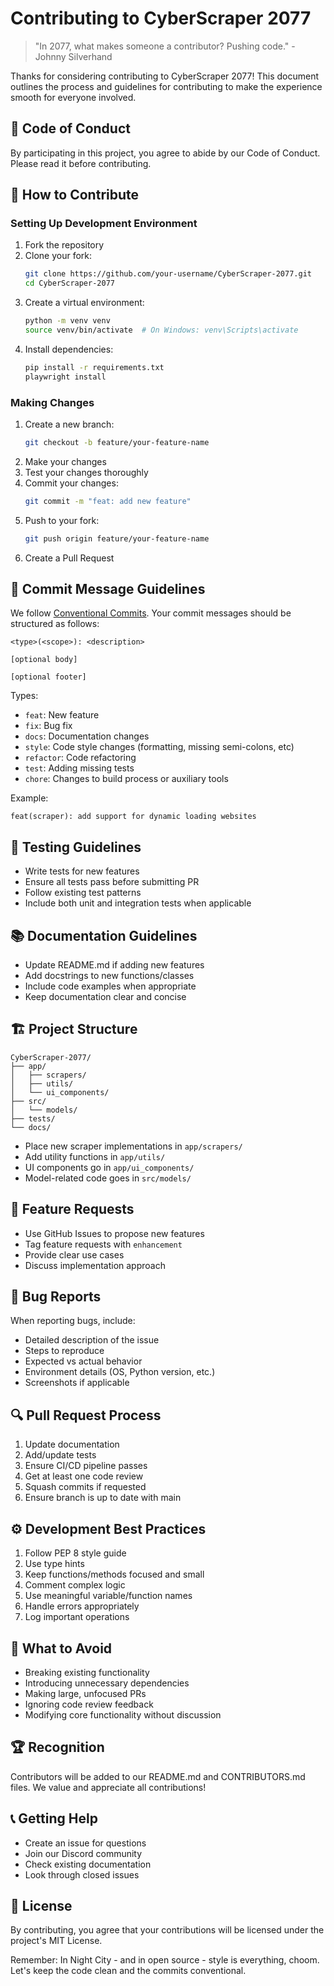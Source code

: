 # Contributing to CyberScraper 2077

> "In 2077, what makes someone a contributor? Pushing code." - Johnny Silverhand

Thanks for considering contributing to CyberScraper 2077! This document outlines the process and guidelines for contributing to make the experience smooth for everyone involved.

## 🤝 Code of Conduct

By participating in this project, you agree to abide by our Code of Conduct. Please read it before contributing.

## 🚀 How to Contribute

### Setting Up Development Environment

1. Fork the repository
2. Clone your fork:
   ```bash
   git clone https://github.com/your-username/CyberScraper-2077.git
   cd CyberScraper-2077
   ```
3. Create a virtual environment:
   ```bash
   python -m venv venv
   source venv/bin/activate  # On Windows: venv\Scripts\activate
   ```
4. Install dependencies:
   ```bash
   pip install -r requirements.txt
   playwright install
   ```

### Making Changes

1. Create a new branch:
   ```bash
   git checkout -b feature/your-feature-name
   ```
2. Make your changes
3. Test your changes thoroughly
4. Commit your changes:
   ```bash
   git commit -m "feat: add new feature"
   ```
5. Push to your fork:
   ```bash
   git push origin feature/your-feature-name
   ```
6. Create a Pull Request

## 📝 Commit Message Guidelines

We follow [Conventional Commits](https://www.conventionalcommits.org/). Your commit messages should be structured as follows:

```
<type>(<scope>): <description>

[optional body]

[optional footer]
```

Types:
- `feat`: New feature
- `fix`: Bug fix
- `docs`: Documentation changes
- `style`: Code style changes (formatting, missing semi-colons, etc)
- `refactor`: Code refactoring
- `test`: Adding missing tests
- `chore`: Changes to build process or auxiliary tools

Example:
```
feat(scraper): add support for dynamic loading websites
```

## 🧪 Testing Guidelines

- Write tests for new features
- Ensure all tests pass before submitting PR
- Follow existing test patterns
- Include both unit and integration tests when applicable

## 📚 Documentation Guidelines

- Update README.md if adding new features
- Add docstrings to new functions/classes
- Include code examples when appropriate
- Keep documentation clear and concise

## 🏗️ Project Structure

```
CyberScraper-2077/
├── app/
│   ├── scrapers/
│   ├── utils/
│   └── ui_components/
├── src/
│   └── models/
├── tests/
└── docs/
```

- Place new scraper implementations in `app/scrapers/`
- Add utility functions in `app/utils/`
- UI components go in `app/ui_components/`
- Model-related code goes in `src/models/`

## 🎯 Feature Requests

- Use GitHub Issues to propose new features
- Tag feature requests with `enhancement`
- Provide clear use cases
- Discuss implementation approach

## 🐛 Bug Reports

When reporting bugs, include:
- Detailed description of the issue
- Steps to reproduce
- Expected vs actual behavior
- Environment details (OS, Python version, etc.)
- Screenshots if applicable

## 🔍 Pull Request Process

1. Update documentation
2. Add/update tests
3. Ensure CI/CD pipeline passes
4. Get at least one code review
5. Squash commits if requested
6. Ensure branch is up to date with main

## ⚙️ Development Best Practices

1. Follow PEP 8 style guide
2. Use type hints
3. Keep functions/methods focused and small
4. Comment complex logic
5. Use meaningful variable/function names
6. Handle errors appropriately
7. Log important operations

## 🚫 What to Avoid

- Breaking existing functionality
- Introducing unnecessary dependencies
- Making large, unfocused PRs
- Ignoring code review feedback
- Modifying core functionality without discussion

## 🏆 Recognition

Contributors will be added to our README.md and CONTRIBUTORS.md files. We value and appreciate all contributions!

## 📞 Getting Help

- Create an issue for questions
- Join our Discord community
- Check existing documentation
- Look through closed issues

## 📜 License

By contributing, you agree that your contributions will be licensed under the project's MIT License.

Remember: In Night City - and in open source - style is everything, choom. Let's keep the code clean and the commits conventional.

